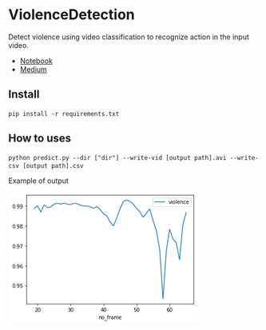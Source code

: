 # ViolenceDetection
Detect violence using video classification to recognize action in the input video.

- <a href='https://colab.research.google.com/drive/1v7OuiPpKz6FlPLOFtaDdyZfpKVgpmfm1?usp=sharing'> Notebook </a>
- <a href='https://medium.com/@monchinawat/%E0%B8%95%E0%B8%A3%E0%B8%A7%E0%B8%88%E0%B8%88%E0%B8%B1%E0%B8%9A%E0%B8%84%E0%B8%A7%E0%B8%B2%E0%B8%A1%E0%B8%A3%E0%B8%B8%E0%B8%99%E0%B9%81%E0%B8%A3%E0%B8%87%E0%B8%94%E0%B9%89%E0%B8%A7%E0%B8%A2-video-classification-%E0%B8%89%E0%B8%9A%E0%B8%B1%E0%B8%9A%E0%B8%87%E0%B9%88%E0%B8%B2%E0%B8%A2-d2bbf894149f'> Medium </a>
## Install
```
pip install -r requirements.txt
```

## How to uses
```
python predict.py --dir ["dir"] --write-vid [output path].avi --write-csv [output path].csv
```


Example of output

![plot](https://github.com/monshinawatra/ViolenceDetection/blob/main/preview/output.png?raw=true)

